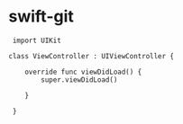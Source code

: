 # swift-git
     
     import UIKit
      
    class ViewController : UIViewController {
        
        override func viewDidLoad() {
            super.viewDidLoad()
             
        }        
                    
     }
     
